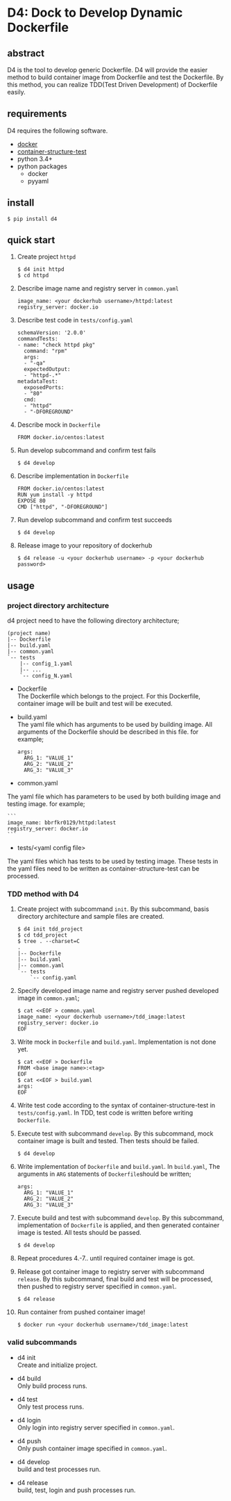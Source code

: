 # D4: Dock to Develop Dynamic Dockerfile

## abstract
D4 is the tool to develop generic Dockerfile. D4 will provide the easier method to build container image from Dockerfile and test the Dockerfile. By this method, you can realize TDD(Test Driven Development) of Dockerfile easily.

## requirements
D4 requires the following software.

* [docker](https://www.docker.com/)
* [container-structure-test](https://github.com/GoogleContainerTools/container-structure-test)
* python 3.4+
* python packages
  * docker
  * pyyaml

## install

```
$ pip install d4
```

## quick start
1. Create project `httpd`

    ```
    $ d4 init httpd
    $ cd httpd
    ```

2. Describe image name and registry server in `common.yaml`

    ```
    image_name: <your dockerhub username>/httpd:latest
    registry_server: docker.io
    ```

3. Describe test code in `tests/config.yaml`

    ```
    schemaVersion: '2.0.0'
    commandTests:
    - name: "check httpd pkg"
      command: "rpm"
      args:
      - "-qa"
      expectedOutput:
      - "httpd-.*"
    metadataTest:
      exposedPorts:
      - "80"
      cmd:
      - "httpd"
      - "-DFOREGROUND"
    ```

4. Describe mock in `Dockerfile`

    ```
    FROM docker.io/centos:latest
    ```

5. Run develop subcommand and confirm test fails

    ```
    $ d4 develop
    ```

6. Describe implementation in `Dockerfile`

    ```
    FROM docker.io/centos:latest
    RUN yum install -y httpd
    EXPOSE 80
    CMD ["httpd", "-DFOREGROUND"]
    ```

7. Run develop subcommand and confirm test succeeds

    ```
    $ d4 develop
    ```

8. Release image to your repository of dockerhub

    ```
    $ d4 release -u <your dockerhub username> -p <your dockerhub password>
    ```

## usage
### project directory architecture
d4 project need to have the following directory architecture;

```
(project name)
|-- Dockerfile
|-- build.yaml
|-- common.yaml
`-- tests
    |-- config_1.yaml
    |-- ...
    `-- config_N.yaml
```

* Dockerfile  
The Dockerfile which belongs to the project. For this Dockerfile, container image will be built and test will be executed. 

* build.yaml  
The yaml file which has arguments to be used by building image. All arguments of the Dockerfile should be described in this file. for example;

    ```
    args:
      ARG_1: "VALUE_1"
      ARG_2: "VALUE_2"
      ARG_3: "VALUE_3"
    ```

* common.yaml  

The yaml file which has parameters to be used by both building image and testing image. for example;

    ```
    image_name: bbrfkr0129/httpd:latest
    registry_server: docker.io
    ```

* tests/\<yaml config file\>  

The yaml files which has tests to be used by testing image. These tests in the yaml files need to be written as container-structure-test can be processed.

### TDD method with D4
1. Create project with subcommand `init`. By this subcommand, basis directory architecture and sample files are created.

    ```
    $ d4 init tdd_project
    $ cd tdd_project
    $ tree . --charset=C
    .
    |-- Dockerfile
    |-- build.yaml
    |-- common.yaml
    `-- tests
        `-- config.yaml
    ```

2. Specify developed image name and registry server pushed developed image in `common.yaml`;

    ```
    $ cat <<EOF > common.yaml
    image_name: <your dockerhub username>/tdd_image:latest
    registry_server: docker.io
    EOF
    ```

3. Write mock in `Dockerfile` and `build.yaml`. Implementation is not done yet.

    ```
    $ cat <<EOF > Dockerfile
    FROM <base image name>:<tag>
    EOF
    $ cat <<EOF > build.yaml
    args:
    EOF
    ```

4. Write test code according to the syntax of container-structure-test in `tests/config.yaml`. In TDD, test code is written before writing `Dockerfile`.

5. Execute test with subcommand `develop`. By this subcommand, mock container image is built and tested. Then tests should be failed.

    ```
    $ d4 develop
    ```

6. Write implementation of `Dockerfile` and `build.yaml`. In `build.yaml`, The arguments in `ARG` statements of `Dockerfile`should be written;

    ```
    args:
      ARG_1: "VALUE_1"
      ARG_2: "VALUE_2"
      ARG_3: "VALUE_3"
    ```

7. Execute build and test with subcommand `develop`. By this subcommand, implementation of `Dockerfile` is applied, and then generated container image is tested. All tests should be passed.

    ```
    $ d4 develop
    ```

8. Repeat procedures 4.-7.. until required container image is got.

9. Release got container image to registry server with subcommand `release`. By this subcommand, final build and test will be processed, then pushed to registry server specified in `common.yaml`.

    ```
    $ d4 release
    ```

10. Run container from pushed container image!

    ```
    $ docker run <your dockerhub username>/tdd_image:latest
    ```

### valid subcommands
* d4 init  
Create and initialize project.

* d4 build  
Only build process runs.

* d4 test  
Only test process runs.

* d4 login  
Only login into registry server specified in `common.yaml`.

* d4 push  
Only push container image specified in `common.yaml`.

* d4 develop  
build and test processes run.

* d4 release  
build, test, login and push processes run.

